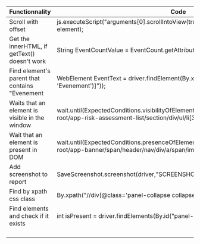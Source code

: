 | Functionnality | Code |  
| -- | -- |  
| Scroll with offset | js.executeScript("arguments[0].scrollIntoView(true); window.scrollBy(0, -60);", element); |  
| Get the innerHTML, if getText() doesn't work | String EventCountValue = EventCount.getAttribute("innerHTML"); |  
| Find element's parent that contains "Evenement | WebElement EventText = driver.findElement(By.xpath("//parent::*[contains(text(), 'Evenement')]")); |  
| Waits that an element is visible in the window | wait.until(ExpectedConditions.visibilityOfElementLocated(By.xpath("/html/body/app-root/app-risk-assessment-list/section/div/ul/li[3]"))); |  
| Wait that an element is present in DOM | wait.until(ExpectedConditions.presenceOfElementLocated(By.xpath("/html/body/app-root/app-banner/span/header/nav/div/a/span/img"))); |
| Add screenshot to report | SaveScreenshot.screenshot(driver,"SCREENSHOTNAME"); |
| Find by xpath css class | By.xpath("//div[@class='panel-collapse collapse']") |
| Find elements and check if it exists | int isPresent = driver.findElements(By.id("panel-action")).size(); |
|  |  |
|  |  |
|  |  |
|  |  |